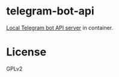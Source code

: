 # telegram-bot-api

[Local Telegram bot API server](https://github.com/tdlib/telegram-bot-api) in container.

# License

GPLv2

